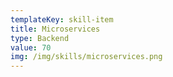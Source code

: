 ```yaml
---
templateKey: skill-item
title: Microservices
type: Backend
value: 70
img: /img/skills/microservices.png
---
```


